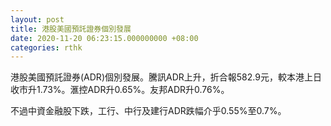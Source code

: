 ```yaml
---
layout: post
title: 港股美國預託證券個別發展
date: 2020-11-20 06:23:15.000000000 +08:00
categories: rthk
---
```


港股美國預託證券(ADR)個別發展。騰訊ADR上升，折合報582.9元，較本港上日收市升1.73%。滙控ADR升0.65%。友邦ADR升0.76%。

不過中資金融股下跌，工行、中行及建行ADR跌幅介乎0.55%至0.7%。
